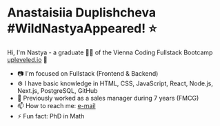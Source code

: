 # Anastaisiia Duplishcheva #WildNastyaAppeared! ⭐️
Hi, I'm Nastya - a graduate 👩‍🎓 of the Vienna Coding Fullstack Bootcamp [upleveled.io](https://www.linkedin.com/company/upleveled-gmbh/) 🚀
- 📷 I'm focused on Fullstack (Frontend & Backend)
- ⚙️ I have basic knowledge in HTML, CSS, JavaScript, React, Node.js, Next.js, PostgreSQL, GitHub
- 💼 Previously worked as a sales manager during 7 years (FMCG)
- 📫 How to reach me: [e-mail](https://mail.google.com/mail/?view=cm&source=mailto&to=a.duplishcheva@gmail.com)
- ⚡ Fun fact: PhD in Math
<!--
Hi there 👋
**anastasiia-lk/anastasiia-lk** is a ✨ _special_ ✨ repository because its `README.md` (this file) appears on your GitHub profile. Previously worked as a sales manager during 7 years.

Here are some ideas to get you started:

- 🔭 I’m currently working on ...
- 🌱 I’m currently learning ...
- 👯 I’m looking to collaborate on ...
- 🤔 I’m looking for help with ...
- 💬 Ask me about ...
- 📫 How to reach me: ...
- 😄 Pronouns: ...
- ⚡ Fun fact: ...
-->
